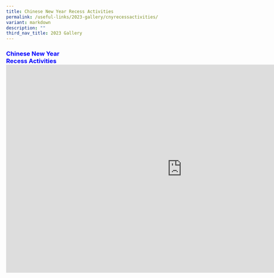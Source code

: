 ```yaml
---
title: Chinese New Year Recess Activities
permalink: /useful-links/2023-gallery/cnyrecessactivities/
variant: markdown
description: ""
third_nav_title: 2023 Gallery
---
```

<h3 style="color:blue;">Chinese New Year <br>
Recess Activities <br>
<iframe allowfullscreen="true" height="569" width="960" frameborder="0" src="https://docs.google.com/presentation/d/e/2PACX-1vQ3Fs1Q430zaxdUWpQApt74EZnsP960Pqr3NCEqJfpbffBa-YBKcPPC5xtf2BKac014uH17OnpAJsxk/embed?start=true&amp;loop=true&amp;delayms=3000"></iframe>
<br>
</h3>